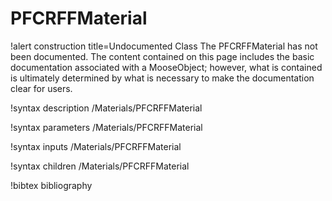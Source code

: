 <!-- MOOSE Documentation Stub: Remove this when content is added. -->

# PFCRFFMaterial

!alert construction title=Undocumented Class
The PFCRFFMaterial has not been documented. The content contained on this page
includes the basic documentation associated with a MooseObject; however, what is contained is
ultimately determined by what is necessary to make the documentation clear for users.

!syntax description /Materials/PFCRFFMaterial

!syntax parameters /Materials/PFCRFFMaterial

!syntax inputs /Materials/PFCRFFMaterial

!syntax children /Materials/PFCRFFMaterial

!bibtex bibliography
